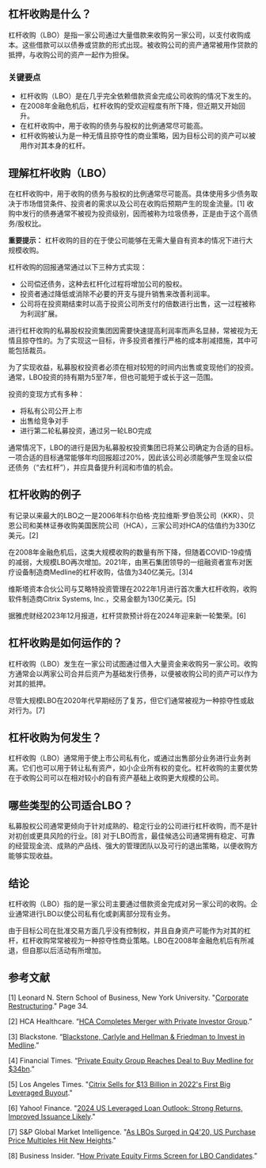 ## 杠杆收购是什么？

杠杆收购（LBO）是指一家公司通过大量借款来收购另一家公司，以支付收购成本。这些借款可以以债券或贷款的形式出现。被收购公司的资产通常被用作贷款的抵押，与收购公司的资产一起作为担保。

### 关键要点

- 杠杆收购（LBO）是在几乎完全依赖借款资金完成公司收购的情况下发生的。
- 在2008年金融危机后，杠杆收购的受欢迎程度有所下降，但近期又开始回升。
- 在杠杆收购中，用于收购的债务与股权的比例通常尽可能高。
- 杠杆收购被认为是一种无情且掠夺性的商业策略，因为目标公司的资产可以被用作对其本身的杠杆。

## 理解杠杆收购（LBO）

在杠杆收购中，用于收购的债务与股权的比例通常尽可能高。具体使用多少债务取决于市场借贷条件、投资者的需求以及公司在收购后预期产生的现金流量。[1] 收购中发行的债券通常不被视为投资级别，因而被称为垃圾债券，正是由于这个高债务/股权比。

**重要提示：** 杠杆收购的目的在于使公司能够在无需大量自有资本的情况下进行大规模收购。

杠杆收购的回报通常通过以下三种方式实现：

- 公司偿还债务，这种去杠杆化过程将增加公司的股权。
- 投资者通过降低或消除不必要的开支与提升销售来改善利润率。
- 公司将在投资期结束时以高于投资公司所支付的倍数进行出售，这一过程被称为利润扩展。

进行杠杆收购的私募股权投资集团因需要快速提高利润率而声名显赫，常被视为无情且掠夺性的。为了实现这一目标，许多投资者推行严格的成本削减措施，其中可能包括裁员。

为了实现收益，私募股权投资者必须在相对较短的时间内出售或变现他们的投资。通常，LBO投资的持有期为5至7年，但也可能短于或长于这一范围。

投资的变现方式有多种：

- 将私有公司公开上市
- 出售给竞争对手
- 进行第二轮私募投资，通过另一轮LBO完成

通常情况下，LBO的进行是因为私募股权投资集团已将某公司确定为合适的目标。一项合适的目标通常能够年均回报超过20%，因此该公司必须能够产生现金以偿还债务（“去杠杆”），并应具备提升利润和市值的机会。

## 杠杆收购的例子

有记录以来最大的LBO之一是2006年科尔伯格·克拉维斯·罗伯茨公司（KKR）、贝恩公司和美林证券收购美国医院公司（HCA），三家公司对HCA的估值约为330亿美元。[2]

在2008年金融危机后，这类大规模收购的数量有所下降，但随着COVID-19疫情的减弱，大规模LBO再次增加。2021年，由黑石集团领导的一组融资者宣布对医疗设备制造商Medline的杠杆收购，估值为340亿美元。[3]4

维斯塔资本合伙公司与艾略特投资管理在2022年1月进行首次重大杠杆收购，收购软件制造商Citrix Systems, Inc.，交易金额为130亿美元。[5]

据雅虎财经2023年12月报道，杠杆贷款预计将在2024年迎来新一轮繁荣。[6]

## 杠杆收购是如何运作的？

杠杆收购（LBO）发生在一家公司试图通过借入大量资金来收购另一家公司。收购方通常会以两家公司合并后资产为基础发行债券，以便被收购公司的资产可以作为对其的抵押。

尽管大规模LBO在2020年代早期经历了复苏，但它们通常被视为一种掠夺性或敌对行为。[7]

## 杠杆收购为何发生？

杠杆收购（LBO）通常用于使上市公司私有化，或通过出售部分业务进行业务剥离。它们也可以用于转让私有资产，如小企业所有权的变化。杠杆收购的主要优势在于收购公司可以在相对较小的自有资产基础上收购更大规模的公司。

## 哪些类型的公司适合LBO？

私募股权公司通常更倾向于针对成熟的、稳定行业的公司进行杠杆收购，而不是针对初创或更具风险的行业。[8] 对于LBO而言，最佳候选公司通常拥有稳定、可靠的经营现金流、成熟的产品线、强大的管理团队以及可行的退出策略，以便收购方能够实现收益。

## 结论

杠杆收购（LBO）指的是一家公司主要通过借款资金完成对另一家公司的收购。企业通常进行LBO以使公司私有化或剥离部分现有业务。

由于目标公司在批准交易方面几乎没有控制权，并且自身资产可能作为对其的杠杆，杠杆收购常常被视为一种掠夺性商业策略。LBO在2008年金融危机后有所减退，但自那以后活动有所增加。

## 参考文献

[1] Leonard N. Stern School of Business, New York University. "[Corporate Restructuring](https://pages.stern.nyu.edu/~ealtman/5-%20Restructuring&Theory.pdf)." Page 34.

[2] HCA Healthcare. “[HCA Completes Merger with Private Investor Group](https://investor.hcahealthcare.com/news/news-details/2006/HCA-Completes-Merger-With-Private-Investor-Group/default.aspx).”

[3] Blackstone. “[Blackstone, Carlyle and Hellman & Friedman to Invest in Medline](https://www.blackstone.com/press-releases/article/blackstone-carlyle-and-hellman-friedman-to-invest-in-medline/).”

[4] Financial Times. “[Private Equity Group Reaches Deal to Buy Medline for $34bn](https://www.ft.com/content/3993dcba-4cbc-4564-a22e-8c36992589b2).”

[5] Los Angeles Times. "[Citrix Sells for $13 Billion in 2022's First Big Leveraged Buyout](https://www.latimes.com/business/story/2022-01-31/citrix-elliott-vista)."

[6] Yahoo! Finance. "[2024 US Leveraged Loan Outlook: Strong Returns, Improved Issuance Likely](https://finance.yahoo.com/news/2024-us-leveraged-loan-outlook-000000564.html)."

[7] S&P Global Market Intelligence. "[As LBOs Surged in Q4'20, US Purchase Price Multiples Hit New Heights](https://www.spglobal.com/marketintelligence/en/news-insights/latest-news-headlines/as-lbos-surged-in-q4-20-us-purchase-price-multiples-hit-new-heights-62227223)."

[8] Business Insider. “[How Private Equity Firms Screen for LBO Candidates](https://www.businessinsider.com/how-private-equity-screens-for-lbo-candidates-2011-10).”